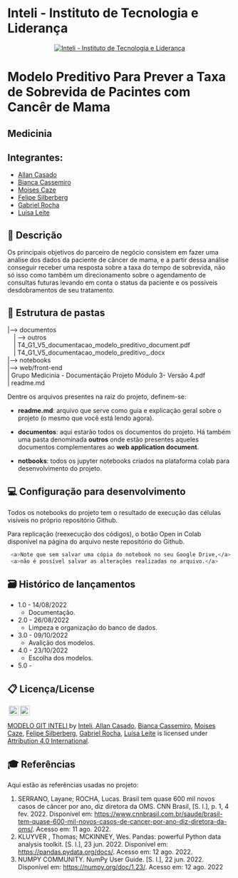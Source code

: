 # Inteli - Instituto de Tecnologia e Liderança 

<p align="center">
<a href= "https://www.inteli.edu.br/"><img src="https://www.inteli.edu.br/wp-content/uploads/2021/08/20172028/marca_1-2.png" alt="Inteli - Instituto de Tecnologia e Liderança" border="0"></a>
</p>

# Modelo Preditivo Para Prever a Taxa de Sobrevida de Pacintes com Cancêr de Mama

## Medicinia

## Integrantes: 
- <a href="https://www.linkedin.com/in/allan-casado-6339a9177/">Allan Casado</a>
- <a href="https://www.linkedin.com/in/bianca-cassemiro/">Bianca Cassemiro</a>
- <a href="https://www.linkedin.com/in/moises-caze/">Moises Caze</a> 
- <a href="https://www.linkedin.com/in/felipe-silberberg-111998230/">Felipe Silberberg</a>
- <a href="https://www.linkedin.com/in/gabriel-rocha-pinto-santos-113385231/">Gabriel Rocha</a> 
- <a href="https://www.linkedin.com/in/lu%C3%ADsa-vit%C3%B3ria-leite-silva-681443230/">Luísa Leite</a>


## 📝 Descrição

Os principais objetivos do parceiro de negócio consistem em fazer uma análise dos dados da paciente de câncer de mama, e a partir dessa análise conseguir receber uma resposta sobre a taxa do tempo de sobrevida, não só isso como também um direcionamento sobre o agendamento de consultas futuras levando em conta o status da paciente e os possíveis desdobramentos de seu tratamento.
 


## 📁 Estrutura de pastas

|--> documentos<br>
  &emsp;| --> outros <br>
  &emsp;| T4_G1_V5_documentacao_modelo_preditivo_document.pdf<br>
  &emsp;| T4_G1_V5_documentacao_modelo_preditivo_.docx<br>
|--> notebooks<br>
|--> web/front-end<br>
| Grupo Medicinia - Documentação Projeto Módulo 3- Versão 4.pdf<br>
| readme.md


Dentre os arquivos presentes na raiz do projeto, definem-se:

- <b>readme.md</b>: arquivo que serve como guia e explicação geral sobre o projeto (o mesmo que você está lendo agora).

- <b>documentos</b>: aqui estarão todos os documentos do projeto. Há também uma pasta denominada <b>outros</b> onde estão presentes aqueles documentos complementares ao <b>web application document</b>.

- <b>notbooks</b>: todos os jupyter notebooks criados na plataforma colab para desenvolvimento do projeto.


## 💻 Configuração para desenvolvimento

Todos os notebooks do projeto tem o resultado de execução das células visíveis no próprio repositório Github.

Para replicação (reexecução dos códigos), o botão Open in Colab disponível na página do arquivo neste repositório do Github.

```sh
 <a>Note que sem salvar uma cópia do notebook no seu Google Drive,</a>
 <a>não é possível salvar as alterações realizadas no arquivo.</a>
```

## 🗃 Histórico de lançamentos

* 1.0 - 14/08/2022
    * Documentação.
* 2.0 - 26/08/2022
    * Limpeza e organização do banco de dados.
* 3.0 - 09/10/2022
    * Avalição dos modelos.
* 4.0 - 23/10/2022
    * Escolha dos modelos.
* 5.0 - 


## 📋 Licença/License

<img style="height:22px!important;margin-left:3px;vertical-align:text-bottom;" src="https://mirrors.creativecommons.org/presskit/icons/cc.svg?ref=chooser-v1"><img style="height:22px!important;margin-left:3px;vertical-align:text-bottom;" src="https://mirrors.creativecommons.org/presskit/icons/by.svg?ref=chooser-v1"><p xmlns:cc="http://creativecommons.org/ns#" xmlns:dct="http://purl.org/dc/terms/"><a property="dct:title" rel="cc:attributionURL" href="https://github.com/Spidus/Teste_Final_1">MODELO GIT INTELI </a> by <a rel="cc:attributionURL dct:creator" property="cc:attributionName" href="https://www.inteli.edu.br/?gclid=EAIaIQobChMIzcPeyJe_-AIVM0BIAB2QMA7yEAAYASAAEgLTpvD_BwE">Inteli, <a href="https://www.linkedin.com/in/allan-casado-6339a9177/">Allan Casado</a>, <a href="https://www.linkedin.com/in/bianca-cassemiro/">Bianca Cassemiro</a>, <a href="https://www.linkedin.com/in/moises-caze/">Moises Caze</a>, <a href="https://www.linkedin.com/in/felipe-silberberg-111998230/">Felipe Silberberg</a>, <a href="https://www.linkedin.com/in/gabriel-rocha-pinto-santos-113385231/">Gabriel Rocha</a>, <a href="https://www.linkedin.com/in/lu%C3%ADsa-vit%C3%B3ria-leite-silva-681443230/">Luísa Leite</a> </a> is licensed under <a href="http://creativecommons.org/licenses/by/4.0/?ref=chooser-v1" target="_blank" rel="license noopener noreferrer" style="display:inline-block;">Attribution 4.0 International</a>.</p>

## 🎓 Referências

Aqui estão as referências usadas no projeto:

1. SERRANO, Layane; ROCHA, Lucas. Brasil tem quase 600 mil novos casos de câncer por ano, diz diretora da OMS. CNN Brasil, [S. l.], p. 1, 4 fev. 2022. Disponível em: https://www.cnnbrasil.com.br/saude/brasil-tem-quase-600-mil-novos-casos-de-cancer-por-ano-diz-diretora-da-oms/. Acesso em: 11 ago. 2022.
2. KLUYVER , Thomas; MCKINNEY, Wes. Pandas: powerful Python data analysis toolkit. [S. l.], 23 jun. 2022. Disponível em: https://pandas.pydata.org/docs/. Acesso em: 12 ago. 2022.
3. NUMPY COMMUNITY. NumPy User Guide. [S. l.], 22 jun. 2022. Disponível em: https://numpy.org/doc/1.23/. Acesso em: 12 ago. 2022
